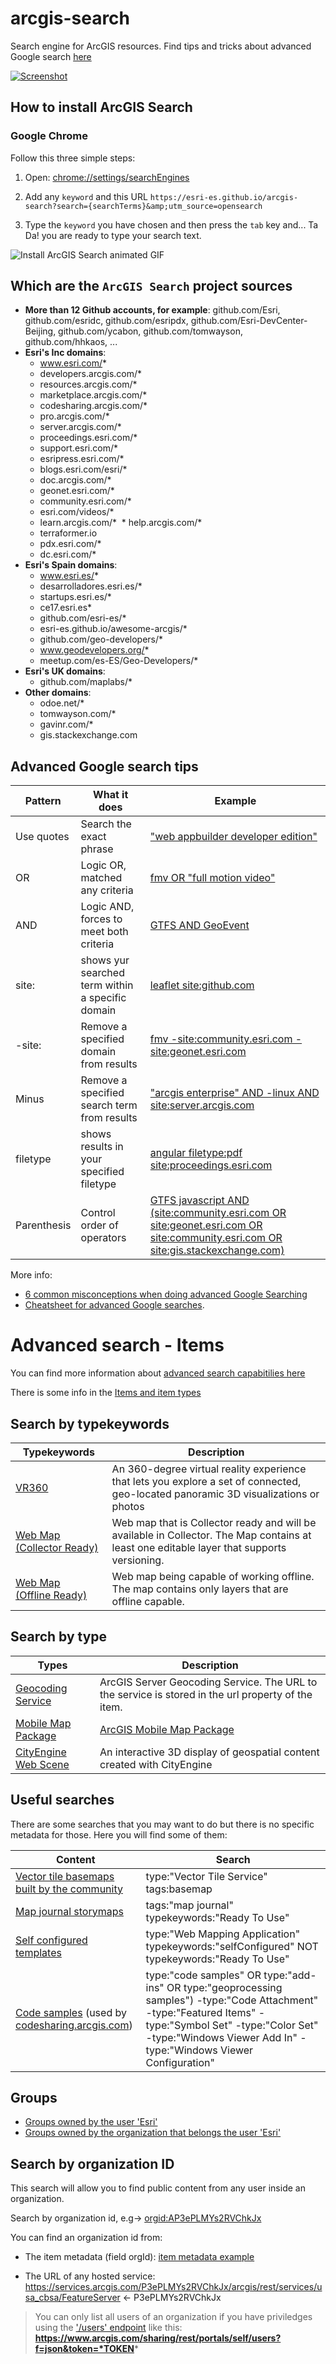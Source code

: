 # arcgis-search
Search engine for ArcGIS resources. Find tips and tricks about advanced Google search [here](#advanced-google-search-tips)

[![Screenshot](https://raw.githubusercontent.com/esri-es/arcgis-search/master/assets/img/ArcGIS%20Search.png)](https://esri-es.github.io/arcgis-search/)

## How to install ArcGIS Search

### Google Chrome

Follow this three simple steps:

1. Open: [chrome://settings/searchEngines](chrome://settings/searchEngines)

2. Add any `keyword` and this URL `https://esri-es.github.io/arcgis-search?search={searchTerms}&amp;utm_source=opensearch`

3. Type the `keyword` you have chosen and then press the `tab` key and... Ta Da! you are ready to type your search text.

![Install ArcGIS Search animated GIF](./assets/img/ArcGIS-Search-HD.gif)

## Which are the `ArcGIS Search` project sources

* **More than 12 Github accounts, for example**: github.com/Esri, github.com/esridc, github.com/esripdx, github.com/Esri-DevCenter-Beijing, github.com/ycabon, github.com/tomwayson, github.com/hhkaos, ...
* **Esri's Inc domains**:
  * www.esri.com/*
  * developers.arcgis.com/*
  * resources.arcgis.com/*
  * marketplace.arcgis.com/*
  * codesharing.arcgis.com/*
  * pro.arcgis.com/*
  * server.arcgis.com/*
  * proceedings.esri.com/*
  * support.esri.com/*
  * esripress.esri.com/*
  * blogs.esri.com/esri/*
  * doc.arcgis.com/*
  * geonet.esri.com/*
  * community.esri.com/*
  * esri.com/videos/*
  * learn.arcgis.com/*
  * help.arcgis.com/*
  * terraformer.io
  * pdx.esri.com/*
  * dc.esri.com/*
* **Esri's Spain domains**:
  * www.esri.es/*
  * desarrolladores.esri.es/*
  * startups.esri.es/*
  * ce17.esri.es*
  * github.com/esri-es/*
  * esri-es.github.io/awesome-arcgis/*
  * github.com/geo-developers/*
  * www.geodevelopers.org/*
  * meetup.com/es-ES/Geo-Developers/*
* **Esri's UK domains**:
  * github.com/maplabs/*
* **Other domains**:
  * odoe.net/*
  * tomwayson.com/*
  * gavinr.com/*
  * gis.stackexchange.com

## Advanced Google search tips

|Pattern|What it does|Example|
|---|---|---|
|Use quotes|Search the exact phrase|["web appbuilder developer edition"](https://esri-es.github.io/arcgis-search/?amp%3Butm_source=opensearch&search=-site:community.esri.com%20-site:geonet.esri.com)|
|OR|Logic OR, matched any criteria|[fmv OR "full motion video"](https://esri-es.github.io/arcgis-search/?amp%3Butm_source=opensearch&search=fmv%20OR%20%22full%20motion%20video%22)|
|AND|Logic AND, forces to meet both criteria|[GTFS AND GeoEvent](https://esri-es.github.io/arcgis-search/?amp%3Butm_source=opensearch&search=GTFS%20AND%20GeoEvent)
|site:<domain>|shows yur searched term within a specific domain|[leaflet site:github.com](https://esri-es.github.io/arcgis-search/?amp%3Butm_source=opensearch&search=-site:community.esri.com%20-site:geonet.esri.com) | [gravois site:esri-es.github.io/awesome-arcgis/](https://esri-es.github.io/arcgis-search/?amp%3Butm_source=opensearch&search=gravois%20site:esri-es.github.io/awesome-arcgis/)|
|-site:<domain>|Remove a specified domain from results|[fmv -site:community.esri.com -site:geonet.esri.com](https://esri-es.github.io/arcgis-search/?amp%3Butm_source=opensearch&search=-site:community.esri.com%20-site:geonet.esri.com)|
|Minus|Remove a specified search term from results|["arcgis enterprise" AND -linux AND site:server.arcgis.com](https://esri-es.github.io/arcgis-search/?amp%3Butm_source=opensearch&search=geoenrichment+site%3Adevelopers.arcgis.com%2Flabs%2F)
|filetype|shows results in your specified filetype|[angular filetype:pdf site:proceedings.esri.com](https://esri-es.github.io/arcgis-search/?amp%3Butm_source=opensearch&search=angular%20filetype:pdf%20site:proceedings.esri.com)
|Parenthesis|Control order of operators| [GTFS javascript AND (site:community.esri.com OR site:geonet.esri.com OR site:community.esri.com OR site:gis.stackexchange.com)](https://esri-es.github.io/arcgis-search/?amp%3Butm_source=opensearch&search=GTFS%20javascript%20AND%20(site:community.esri.com%20OR%20site:geonet.esri.com%20OR%20site:community.esri.com%20OR%20site:gis.stackexchange.com))|


More info:
* [6 common misconceptions when doing advanced Google Searching](http://musingsaboutlibrarianship.blogspot.com.es/2015/10/6-common-misconceptions-when-doing.html)
* [Cheatsheet for advanced Google searches](https://cdn.zapier.com/storage/photos/1909af2500a0b1cce729037082e3f408.png).

# Advanced search - Items

You can find more information about [advanced search capabitilies here](http://doc.arcgis.com/en/arcgis-online/reference/search.htm#ESRI_SECTION1_18FD99A1020547BA864FCEBECBE267F3)

There is some info in the [Items and item types](http://resources.arcgis.com/en/help/arcgis-rest-api/index.html#/Items_and_item_types/02r3000000ms000000/)

## Search by typekeywords

|Typekeywords|Description|
|---|---|
|[VR360](http://www.arcgis.com/home/search.html?q=typekeywords%3AVR360&t=content&start=1&sortOrder=desc&sortField=relevance)|An 360-degree virtual reality experience that lets you explore a set of connected, geo-located panoramic 3D visualizations or photos|
|[Web Map (Collector Ready)](http://www.arcgis.com/home/search.html?q=type%3A%22Web%20Map%22%20typekeywords%3ACollector&t=content&start=1&sortOrder=desc&sortField=relevance)|Web map that is Collector ready and will be available in Collector. The Map contains at least one editable layer that supports versioning.
|[Web Map<br>(Offline Ready)](http://www.arcgis.com/home/search.html?q=type%3A%22Web%20Map%22%20typekeywords%3AOffline&t=content&start=1&sortOrder=desc&sortField=relevance)|Web map being capable of working offline. The map contains only layers that are offline capable.

## Search by type

|Types|Description|
|---|---|
|[Geocoding Service](http://www.arcgis.com/home/search.html?q=type%3A"Geocoding%20Service"&t=content&start=1&sortOrder=desc&sortField=relevance)|ArcGIS Server Geocoding Service. The URL to the service is stored in the url property of the item.
|[Mobile Map Package](http://www.arcgis.com/home/search.html?q=type%3A%22Mobile%20Map%20Package%22&t=content&start=1&sortOrder=desc&sortField=relevance)|[ArcGIS Mobile Map Package](http://pro.arcgis.com/en/pro-app/help/sharing/overview/mobile-map-package.htm)|
|[CityEngine Web Scene](http://www.arcgis.com/home/search.html?q=type%3A%22CityEngine%20Web%20Scene%22&t=content&start=1&sortOrder=desc&sortField=relevance)|An interactive 3D display of geospatial content created with CityEngine|

## Useful searches

There are some searches that you may want to do but there is no specific metadata for those. Here you will find some of them:

|Content|Search|
|---|---|
|[Vector tile basemaps built by the community](http://www.arcgis.com/home/search.html?q=type%3A%22Vector%20Tile%20Service%22%20tags%3Abasemap&t=content&start=1&sortOrder=desc&sortField=relevance)|type:"Vector Tile Service" tags:basemap
|[Map journal storymaps](http://www.arcgis.com/home/search.html?t=content&q=tags%3A%22map%20journal%22%20typekeywords%3A%22Ready%20To%20Use%22&start=1&sortOrder=desc&sortField=relevance)|tags:"map journal" typekeywords:"Ready To Use"|
|[Self configured templates](http://www.arcgis.com/home/search.html?t=content&q=type%3A%22Web%20Mapping%20Application%22%20typekeywords%3A%22selfConfigured%22%20NOT%20typekeywords%3A%22Ready%20To%20Use%22&start=1&sortOrder=desc&sortField=numviews)|type:"Web Mapping Application" typekeywords:"selfConfigured" NOT typekeywords:"Ready To Use"
|<a name="codesharing"></a>[Code samples](http://www.arcgis.com/home/search.html?q=%28type%3A%22code%20samples%22%20OR%20type%3A%22add-ins%22%20OR%20type%3A%22geoprocessing%20samples%22%29%20-type%3A%22Code%20Attachment%22%20-type%3A%22Featured%20Items%22%20-type%3A%22Symbol%20Set%22%20-type%3A%22Color%20Set%22%20-type%3A%22Windows%20Viewer%20Add%20In%22%20-type%3A%22Windows%20Viewer%20Configuration%22&start=1&sortOrder=desc&sortField=relevance%29) (used by [codesharing.arcgis.com](http://codesharing.arcgis.com/))| type:"code samples" OR type:"add-ins" OR type:"geoprocessing samples") -type:"Code Attachment" -type:"Featured Items" -type:"Symbol Set" -type:"Color Set" -type:"Windows Viewer Add In" -type:"Windows Viewer Configuration"|

## Groups

* [Groups owned by the user 'Esri'](http://www.arcgis.com/home/search.html?q=owner%3Aesri&t=groups&focus=groups&start=1&sortOrder=desc&sortField=relevance)
* [Groups owned by the organization that belongs the user 'Esri'](http://www.arcgis.com/home/search.html?q=orgid%3AP3ePLMYs2RVChkJx&start=1&sortOrder=desc&sortField=relevance#groups)

## Search by organization ID

This search will allow you to find public content from any user inside an organization.

Search by organization id, e.g-> [orgid:AP3ePLMYs2RVChkJx](http://www.arcgis.com/home/search.html?q=orgid%3AP3ePLMYs2RVChkJx&t=content&start=1&sortOrder=desc&sortField=relevance)

You can find an organization id from:
* The item metadata (field orgId): [item metadata example](http://www.arcgis.com/sharing/rest/content/items/4d29eb6f07e94b669c0b90c2aa267100?f=json)

* The URL of any hosted service: https://services.arcgis.com/P3ePLMYs2RVChkJx/arcgis/rest/services/usa_cbsa/FeatureServer <- P3ePLMYs2RVChkJx

> You can only list all users of an organization if you have priviledges using the ['/users' endpoint](http://resources.arcgis.com/en/help/arcgis-rest-api/index.html#/Users/02r30000009q000000/) like this: **https://www.arcgis.com/sharing/rest/portals/self/users?f=json&token=*TOKEN***
